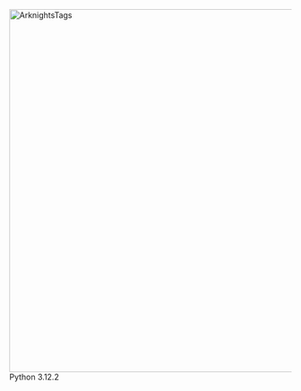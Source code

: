 <img width="649" alt="ArknightsTags" src="https://github.com/forxxin/Arknights_recruitment_tag/assets/165651451/41c3f772-01ef-4ada-b6fb-637acf1942f2">
Python 3.12.2
